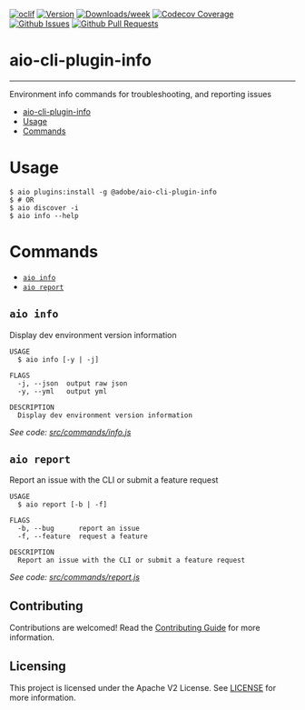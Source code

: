 <!--
Copyright 2020 Adobe. All rights reserved.
This file is licensed to you under the Apache License, Version 2.0 (the "License");
you may not use this file except in compliance with the License. You may obtain a copy
of the License at http://www.apache.org/licenses/LICENSE-2.0

Unless required by applicable law or agreed to in writing, software distributed under
the License is distributed on an "AS IS" BASIS, WITHOUT WARRANTIES OR REPRESENTATIONS
OF ANY KIND, either express or implied. See the License for the specific language
governing permissions and limitations under the License.
-->

[![oclif](https://img.shields.io/badge/cli-oclif-brightgreen.svg)](https://oclif.io)
[![Version](https://img.shields.io/npm/v/@adobe/aio-cli-plugin-info.svg)](https://npmjs.org/package/@adobe/aio-cli-plugin-info)
[![Downloads/week](https://img.shields.io/npm/dw/@adobe/aio-cli-plugin-info.svg)](https://npmjs.org/package/@adobe/aio-cli-plugin-info)
[![Codecov Coverage](https://img.shields.io/codecov/c/github/adobe/aio-cli-plugin-info/master.svg?style=flat-square)](https://codecov.io/gh/adobe/aio-cli-plugin-info/)
[![Github Issues](https://img.shields.io/github/issues/adobe/aio-cli-plugin-info.svg)](https://github.com/adobe/aio-cli-plugin-info/issues)
[![Github Pull Requests](https://img.shields.io/github/issues-pr/adobe/aio-cli-plugin-info.svg)](https://github.com/adobe/aio-cli-plugin-info/pulls) 

# aio-cli-plugin-info

---

Environment info commands for troubleshooting, and reporting issues

<!-- toc -->
* [aio-cli-plugin-info](#aio-cli-plugin-info)
* [Usage](#usage)
* [Commands](#commands)
<!-- tocstop -->

# Usage
```sh-session
$ aio plugins:install -g @adobe/aio-cli-plugin-info
$ # OR
$ aio discover -i
$ aio info --help
```

# Commands
<!-- commands -->
* [`aio info`](#aio-info)
* [`aio report`](#aio-report)

## `aio info`

Display dev environment version information

```
USAGE
  $ aio info [-y | -j]

FLAGS
  -j, --json  output raw json
  -y, --yml   output yml

DESCRIPTION
  Display dev environment version information
```

_See code: [src/commands/info.js](https://github.com/adobe/aio-cli-plugin-info/blob/3.0.0/src/commands/info.js)_

## `aio report`

Report an issue with the CLI or submit a feature request

```
USAGE
  $ aio report [-b | -f]

FLAGS
  -b, --bug      report an issue
  -f, --feature  request a feature

DESCRIPTION
  Report an issue with the CLI or submit a feature request
```

_See code: [src/commands/report.js](https://github.com/adobe/aio-cli-plugin-info/blob/3.0.0/src/commands/report.js)_
<!-- commandsstop -->

## Contributing

Contributions are welcomed! Read the [Contributing Guide](.github/CONTRIBUTING.md) for more information.

## Licensing

This project is licensed under the Apache V2 License. See [LICENSE](LICENSE) for more information.
